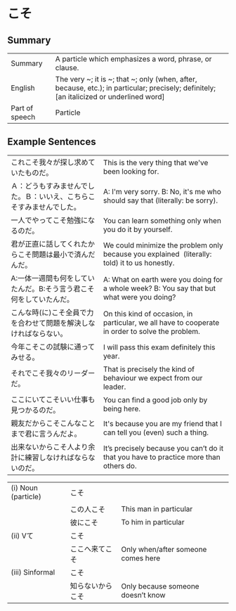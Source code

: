 # こそ

## Summary

<table><tr>   <td>Summary</td>   <td>A particle which emphasizes a word, phrase, or clause.</td></tr><tr>   <td>English</td>   <td>The very ~; it is ~; that ~; only (when, after, because, etc.); in particular; precisely; definitely; [an italicized or underlined word]</td></tr><tr>   <td>Part of speech</td>   <td>Particle</td></tr></table>

## Example Sentences

<table><tr>   <td>これこそ我々が探し求めていたものだ。</td>   <td>This is the very thing that we've been looking for.</td></tr><tr>   <td>Ａ：どうもすみませんでした。Ｂ：いいえ、こちらこそすみませんでした。</td>   <td>A: I'm very sorry.      B: No, it's me who should say that (literally: be sorry).</td></tr><tr>   <td>一人でやってこそ勉強になるのだ。</td>   <td>You can learn something only when you do it by yourself.</td></tr><tr>   <td>君が正直に話してくれたからこそ問題は最小で済んだんだ。</td>   <td>We could minimize the problem only because you explained &nbsp;(literally: told) it to us honestly.</td></tr><tr>   <td>A:一体一週間も何をしていたんだ。B:そう言う君こそ何をしていたんだ。</td>   <td>A: What on earth were you doing for a whole week?    B: You say that but what were you doing?</td></tr><tr>   <td>こんな時(に)こそ全員で力を合わせて問題を解決しなければならない。</td>   <td>On this kind of occasion, in particular, we all have to cooperate in order to solve the problem.</td></tr><tr>   <td>今年こそこの試験に通ってみせる。</td>   <td>I will pass this exam definitely this year.</td></tr><tr>   <td>それでこそ我々のリーダーだ。</td>   <td>That is precisely the kind of behaviour we expect from our leader.</td></tr><tr>   <td>ここにいてこそいい仕事も見つかるのだ。</td>   <td>You can find a good job only by being here.</td></tr><tr>   <td>親友だからこそこんなことまで君に言うんだよ。</td>   <td>It's because you are my friend that I can tell you (even) such a thing.</td></tr><tr>   <td>出来ないからこそ人より余計に練習しなければならないのだ。</td>   <td>It’s precisely because you can’t do it that you have to practice more than others do.</td></tr></table>

<table class="table"> <tbody><tr class="tr head"> <td class="td"><span class="numbers">(i)</span> <span> <span class="bold">Noun (particle)</span> </span></td> <td class="td"><span class="concept">こそ</span> </td> <td class="td"><span>&nbsp;</span></td> </tr> <tr class="tr"> <td class="td"><span>&nbsp;</span></td> <td class="td"><span>この人<span class="concept">こそ</span></span> </td> <td class="td"><span>This man in particular</span></td> </tr> <tr class="tr"> <td class="td"><span>&nbsp;</span></td> <td class="td"><span>彼に<span class="concept">こそ</span></span> </td> <td class="td"><span>To him in particular</span></td> </tr> <tr class="tr head"> <td class="td"><span class="numbers">(ii)</span> <span> <span class="bold">Vて</span></span></td> <td class="td"><span class="concept">こそ</span> </td> <td class="td"><span>&nbsp;</span></td> </tr> <tr class="tr"> <td class="td"><span>&nbsp;</span></td> <td class="td"><span>ここへ来て<span class="concept">こそ</span></span> </td> <td class="td"><span>Only when/after someone comes here</span></td> </tr> <tr class="tr head"> <td class="td"><span class="numbers">(iii)</span> <span> <span class="bold">Sinformal</span></span></td> <td class="td"><span class="concept">こそ</span> </td> <td class="td"><span>&nbsp;</span></td> </tr> <tr class="tr"> <td class="td"><span>&nbsp;</span></td> <td class="td"><span>知らないから<span class="concept">こそ</span></span> </td> <td class="td"><span>Only because someone doesn’t know</span></td> </tr> </tbody></table>

